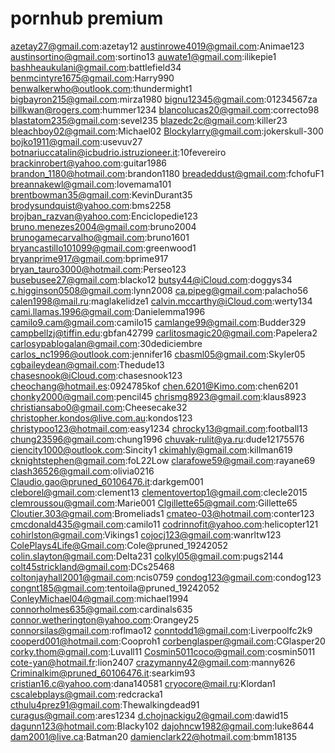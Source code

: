 # pornhub premium
azetay27@gmail.com:azetay12
austinrowe4019@gmail.com:Animae123
austinsortino@gmail.com:sortino13
auwate1@gmail.com:ilikepie1
bashheaukulani@gmail.com:battlefield34
benmcintyre1675@gmail.com:Harry990
benwalkerwho@outlook.com:thundermight1
bigbayron215@gmail.com:mirza1980
bignu12345@gmail.com:01234567za
billkwan@rogers.com:hummer1234
blancolucas20@gmail.com:correcto98
blastatom235@gmail.com:sevel235
blazedc2c@gmail.com:killer23
bleachboy02@gmail.com:Michael02
Blockylarry@gmail.com:jokerskull-300
bojko1911@gmail.com:usevuv27
botnariuccatalin@icbudrio.istruzioneer.it:10fevereiro
brackinrobert@yahoo.com:guitar1986
brandon_1180@hotmail.com:brandon1180
breadeddust@gmail.com:fchofuF1
breannakewl@gmail.com:lovemama101
brentbowman35@gmail.com:KevinDurant35
brodysundquist@yahoo.com:bms2258
brojban_razvan@yahoo.com:Enciclopedie123
bruno.menezes2004@gmail.com:bruno2004
brunogamecarvalho@gmail.com:bruno1601
bryancastillo101099@gmail.com:greenwood1
bryanprime917@gmail.com:bprime917
bryan_tauro3000@hotmail.com:Perseo123
busebusee27@gmail.com:blacko12
butsy44@iCloud.com:doggys34
c.higginson0508@gmail.com:lynn2008
ca.pipeg@gmail.com:palacho56
calen1998@mail.ru:maglakelidze1
calvin.mccarthy@iCloud.com:werty134
cami.llamas.1996@gmail.com:Danielemma1996
camilo9.cam@gmail.com:camilo15
camlange99@gmail.com:Budder329
campbellzj@tiffin.edu:gbfan42799
carlitosmagic20@gmail.com:Papelera2
carlosypablogalan@gmail.com:30dediciembre
carlos_nc1996@outlook.com:jennifer16
cbasml05@gmail.com:Skyler05
cgbaileydean@gmail.com:Thedude13
chasesnook@iCloud.com:chasesnook123
cheochang@hotmail.es:0924785kof
chen.6201@Kimo.com:chen6201
chonky2000@gmail.com:pencil45
chrismg8923@gmail.com:klaus8923
christiansabo0@gmail.com:Cheesecake32
christopher.kondos@live.com.au:kondos123
christypoo123@hotmail.com:easy1234
chrocky13@gmail.com:football13
chung23596@gmail.com:chung1996
chuvak-rulit@ya.ru:dude12175576
ciencity1000@outlook.com:Sincity1
ckimahly@gmail.com:killman619
cknightstephen@gmail.com:foL22Low
clarafowe59@gmail.com:rayane69
clash36526@gmail.com:olivia0216
Claudio.gao@pruned_60106476.it:darkgem001
cleborel@gmail.com:clement13
clementovertop1@gmail.com:clecle2015
clemroussou@gmail.com:Marie001
Clgillette65@gmail.com:Gillette65
Cloutier.303@gmail.com:Bromeliads1
cmateo-03@hotmail.com:conter123
cmcdonald435@gmail.com:camilo11
codrinnofit@yahoo.com:helicopter121
cohirlston@gmail.com:Vikings1
cojocj123@gmail.com:wanrltw123
ColePlays4Life@Gmail.com:Cole@pruned_19242052
colin.slayton@gmail.com:Delta231
colkyl05@gmail.com:pugs2144
colt45strickland@gmail.com:DCs25468
coltonjayhall2001@gmail.com:ncis0759
condog123@gmail.com:condog123
congnt185@gmail.com:tentoila@pruned_19242052
ConleyMichael04@gmail.com:michael1994
connorholmes635@gmail.com:cardinals635
connor.wetherington@yahoo.com:Orangey25
connorsilas@gmail.com:roflmao12
conntodd1@gmail.com:Liverpoolfc2k9
cooperd001@hotmail.com:Cooproh1
corbenglasper@gmail.com:CGlasper20
corky.thom@gmail.com:Luvall11
Cosmin5011coco@gmail.com:cosmin5011
cote-yan@hotmail.fr:lion2407
crazymanny42@gmail.com:manny626
Criminalkim@pruned_60106476.it:searkim93
cristian16.c@yahoo.com:dana140581
cryocore@mail.ru:Klordan1
cscalebplays@gmail.com:redcracka1
cthulu4prez91@gmail.com:Thewalkingdead91
curagus@gmail.com:ares1234
d.chojnackigu2@gmail.com:dawid15
dagunn123@hotmail.com:Blacky102
dajohncw1982@gmail.com:luke8644
dam2001@live.ca:Batman20
damienclark22@hotmail.com:bmm18135
